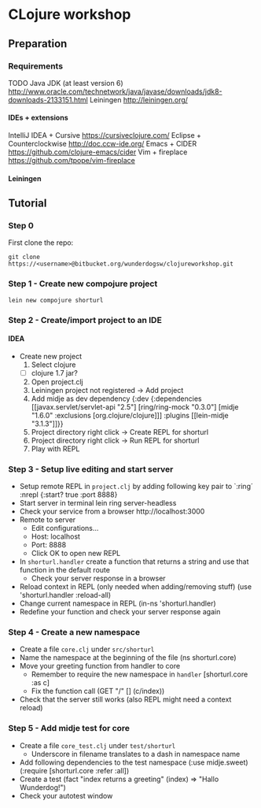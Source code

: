 # CLojure workshop

## Preparation

### Requirements
TODO
Java JDK (at least version 6) http://www.oracle.com/technetwork/java/javase/downloads/jdk8-downloads-2133151.html
Leiningen http://leiningen.org/

#### IDEs + extensions
IntelliJ IDEA + Cursive https://cursiveclojure.com/
Eclipse + Counterclockwise http://doc.ccw-ide.org/
Emacs + CIDER https://github.com/clojure-emacs/cider
Vim + fireplace https://github.com/tpope/vim-fireplace

#### Leiningen

## Tutorial

### Step 0
First clone the repo:

    git clone https://<username>@bitbucket.org/wunderdogsw/clojureworkshop.git

### Step 1 - Create new compojure project
    lein new compojure shorturl

### Step 2 - Create/import project to an IDE

#### IDEA
* Create new project
  1. Select clojure
    - [ ] clojure 1.7 jar?
  2. Open project.clj
  3. Leiningen project not registered -> Add project
  4. Add midje as dev dependency
    {:dev {:dependencies [[javax.servlet/servlet-api "2.5"]
                        [ring/ring-mock "0.3.0"]
                        [midje "1.6.0" :exclusions [org.clojure/clojure]]]
         :plugins [[lein-midje "3.1.3"]]}}
  5. Project directory right click -> Create REPL for shorturl
  6. Project directory right click -> Run REPL for shorturl
  7. Play with REPL

### Step 3 - Setup live editing and start server
* Setup remote REPL in `project.clj` by adding following key pair to `:ring´
    :nrepl {:start? true
            :port 8888}
* Start server in terminal
    lein ring server-headless
* Check your service from a browser http://localhost:3000
* Remote to server
  * Edit configurations...
  * Host: localhost
  * Port: 8888
  * Click OK to open new REPL
* In `shorturl.handler` create a function that returns a string and use that function in the default route
  * Check your server response in a browser
* Reload context in REPL (only needed when adding/removing stuff)
    (use 'shorturl.handler :reload-all)
* Change current namespace in REPL
    (in-ns 'shorturl.handler)
* Redefine your function and check your server response again

### Step 4 - Create a new namespace
* Create a file `core.clj` under `src/shorturl`
* Name the namespace at the beginning of the file
    (ns shorturl.core)
* Move your greeting function from handler to core
  * Remember to require the new namespace in `handler`
    [shorturl.core :as c]
  * Fix the function call
    (GET "/" [] (c/index))
* Check that the server still works (also REPL might need a context reload)

### Step 5 - Add midje test for core
* Create a file `core_test.clj` under `test/shorturl`
  * Underscore in filename translates to a dash in namespace name
* Add following dependencies to the test namespace
    (:use midje.sweet)
    (:require [shorturl.core :refer :all])
* Create a test
  (fact "index returns a greeting"
      (index) => "Hallo Wunderdog!")
* Check your autotest window

